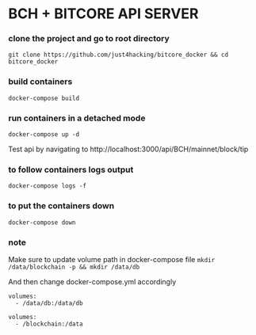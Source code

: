 # BCH + BITCORE API SERVER

### clone the project and go to root directory
`git clone https://github.com/just4hacking/bitcore_docker && cd bitcore_docker`

### build containers
`docker-compose build`

### run containers in a detached mode
`docker-compose up -d` 

Test api by navigating to http://localhost:3000/api/BCH/mainnet/block/tip

### to follow containers logs output
`docker-compose logs -f`

### to put the containers down
`docker-compose down`

### note
Make sure to update volume path in docker-compose file
`mkdir /data/blockchain -p && mkdir /data/db`

And then change docker-compose.yml accordingly
```
volumes: 
  - /data/db:/data/db
      
volumes: 
  - /blockchain:/data
```

